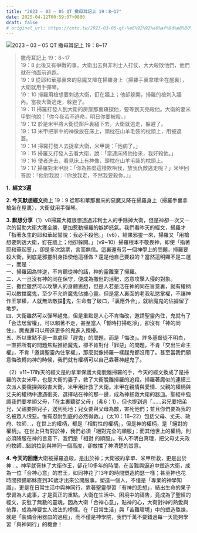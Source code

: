 ```yaml
---
title: "2023 – 03 – 05 QT 撒母耳記上 19：8~17"
date: 2025-04-12T00:59:07+0800
draft: false
# original_url: https://cmtc.tw/2023-03-05-qt-%e6%92%92%e6%af%8d%e8%80%b3%e8%a8%98%e4%b8%8a-19%ef%bc%9a817
---
```


![2023 – 03 – 05 QT 撒母耳記上 19：8~17](/images/qt.jpg  "2023 – 03 – 05 QT 撒母耳記上 19：8~17")

> 撒母耳記上 19：8~17  
> 19：8 此後又有爭戰的事。大衛出去與非利士人打仗，大大殺敗他們，他們就在他面前逃跑。  
> 19：9 從耶和華那裏來的惡魔又降在掃羅身上（掃羅手裏拿槍坐在屋裏），大衛就用手彈琴。  
> 19：10 掃羅用槍想要刺透大衛，釘在牆上；他卻躲開，掃羅的槍刺入牆內。當夜大衛逃走，躲避了。  
> 19：11 掃羅打發人到大衛的房屋那裏窺探他，要等到天亮殺他。大衛的妻米甲對他說：「你今夜若不逃命，明日你要被殺。」  
> 19：12 於是米甲將大衛從窗戶裏縋下去，大衛就逃走，躲避了。  
> 19：13 米甲把家中的神像放在床上，頭枕在山羊毛裝的枕頭上，用被遮蓋。  
> 19：14 掃羅打發人去捉拿大衛，米甲說：「他病了。」  
> 19：15 掃羅又打發人去看大衛，說：「當連床將他抬來，我好殺他。」  
> 19：16 使者進去，看見床上有神像，頭枕在山羊毛裝的枕頭上。  
> 19：17 掃羅對米甲說：「你為甚麼這樣欺哄我，放我仇敵逃走呢？」米甲回答說：「他對我說：『你放我走，不然我要殺你。』」

**1.  經文3遍**

**2. 今天默想經文**撒上 19：9 從耶和華那裏來的惡魔又降在掃羅身上（掃羅手裏拿槍坐在屋裏），大衛就用手彈琴。

**3. 默想分享**（1）v8掃羅大概很想透過非利士人的手除掉大衛，但是神卻一次又一次的幫助大衛大獲全勝，更加惹動掃羅的嫉妒怒氣。我們看昨天的經文，掃羅才「指著永生的耶和華起誓說：我必不殺他。」（v6），結果邪靈一來，掃羅又「用槍想要刺透大衛，釘在牆上；他卻躲開。」（v9~10）掃羅根本不敬畏神，即使「指著耶和華起誓」，卻是多次跳票，言而無信。這裏還有另一個神學上的問題，掃羅要殺大衛，到底是邪靈附身指使他這樣做？還是他自己要殺的？當然這明顯不是二選一，而是：  
一、掃羅因為悖逆，不肯聽從神的話，神的靈離棄了掃羅。  
二、人一旦沒有神的同在保守，便成為撒但的活靶，恣意攻擊入侵的對象。  
三、撒但雖然可以攻擊人的身體思想，但是人若是活在神的同在旨意裏，就有權柄可以敵擋魔鬼，至少不允許魔鬼佔據心靈。但是當人裏面的老我私慾掌權，不讓神作王掌權，人就無法敵擋𩀪鬼，生命有了破口，「裏應外合」，就給魔鬼的佔據留了地步。  
四、大衛雖然可以彈琴趕鬼，但是重點是人心不肯悔改，邀請聖靈內住，鬼就有了「合法居留權」，可以賴著不走，甚至當人「暫時打掃乾淨」，卻沒有「神的同住」，魔鬼還可以帶進更多的鬼進入攪擾。  
五、所以重點不是一直處理「趕鬼」的問題，而是「悔改」。許多基督徒不明白，一直把所有的問題焦點推給魔鬼，卻不肯對付「罪惡」的問題，不肯「交出生命主權」，不肯「邀請聖靈內住掌權」，那麼就像掃羅一樣趕鬼都沒用了。甚至當我們願意悔改轉向神的時候，我們就有權柄可以自己靠著神趕鬼了。

（2）v11~17昨天的經文是約拿單保護大衛脫離掃羅的手，今天的經文換成了是掃羅的次女米甲，也是大衛的妻子，救了大衛脫離掃羅的追殺。掃羅著魔似的連續三次派人要窺探與殺害大衛，米甲用計救了大衛。米甲在親情與愛情、父親的權柄與丈夫的權柄中遭遇衝突，選擇站在神的那一邊，成為神拯救大衛的器皿。聖經中強調我們要孝順父母，「在主裏聽從父母」（弗6：1），但也提到過「……弟兄要把弟兄，父親要把兒子，送到死地；兒女要與父母為敵，害死他們；並且你們要為我的名被眾人恨惡。惟有忍耐到底的必然得救。」（太10：16~22）包括父母、丈夫、政府、牧師…，在世上的權柄，都是「相對性的權柄」，但是神的權柄，是「絕對的權柄」。在世上只有對於神，我們必須「絕對完全的順服」；而其他世上的權柄，則必須降服在神的旨意下，我們是「相對 的順服」。有人不明白真理，把父母丈夫政府牧師…錯誤拉到與神同一個高度，卻敵擋了神清楚的旨意。

**4. 今天的回應**大衛被掃羅追殺，是出於神；大衛被約拿單、米甲所救，更是出於神…。神早就膏抺了大衛作王，卻花10多年的時間，在苦難與逼迫中塑造大衛，成為一位「合神心意」的君王，如同神花了13年的時間塑造約瑟一樣；甚至神也花時間預備耶穌直到30歲才出來公開服事。塑造一個人，不僅是「專業的神學知識」，更是在日常生活中與神同行，靠著聖靈學習「有神的思想」，結出生命的果子學習為人處事，才是真正的重點。大衛在生活中、困境中的禱告，竟成為了聖經的經文，安慰了無數的靈魂，因為大衛「合神心意」，貼神的心，大衛對神的熱愛與倚靠，成為神要世人效法的榜樣。在「日常生活」與「苦難環境」中的塑造熬煉，就是「裝備合用器皿的過程」，而不僅是神學院，我們千萬不要錯過每一天能夠學習「與神同行」的機會！